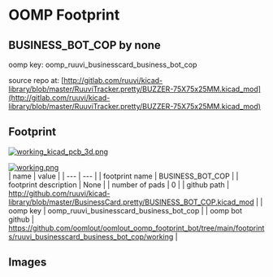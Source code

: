 # OOMP Footprint  
## BUSINESS_BOT_COP  by none  
  
oomp key: oomp_ruuvi_businesscard_business_bot_cop  
  
source repo at: [http://gitlab.com/ruuvi/kicad-library/blob/master/RuuviTracker.pretty/BUZZER-75X75x25MM.kicad_mod](http://gitlab.com/ruuvi/kicad-library/blob/master/RuuviTracker.pretty/BUZZER-75X75x25MM.kicad_mod)  
## Footprint  
  
[![working_kicad_pcb_3d.png](working_kicad_pcb_3d_600.png)](working_kicad_pcb_3d.png)  
  
[![working.png](working_600.png)](working.png)  
| name | value | 
| --- | --- | 
| footprint name | BUSINESS_BOT_COP | 
| footprint description | None | 
| number of pads | 0 | 
| github path | http://github.com/ruuvi/kicad-library/blob/master/BusinessCard.pretty/BUSINESS_BOT_COP.kicad_mod | 
| oomp key | oomp_ruuvi_businesscard_business_bot_cop | 
| oomp bot github | https://github.com/oomlout/oomlout_oomp_footprint_bot/tree/main/footprints/ruuvi_businesscard_business_bot_cop/working | 
## Images  
